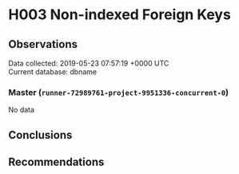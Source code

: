 # H003 Non-indexed Foreign Keys #

## Observations ##
Data collected: 2019-05-23 07:57:19 +0000 UTC  
Current database: dbname  

### Master (`runner-72989761-project-9951336-concurrent-0`) ###


No data


## Conclusions ##


## Recommendations ##

